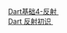 
   [ Dart基础4-反射 ]( https://www.jianshu.com/p/d68278d19f79 )    <br/>
   [ Dart 反射初识 ]( https://www.dazhuanlan.com/2019/12/06/5dea27521084e/ )    <br/>

